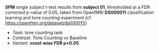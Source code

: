 **SPM** single subject t-test results from **subject 01**, thresholded at a FDR corrected p-value of 0.05, taken from OpenfMRI **DS000011** classification learning and tone counting experiment (cf. https://openfmri.org/dataset/ds000011/)

 - *Task*: tone counting task
 - *Contrast*: Tone Counting vs Baseline
 - *Variant*: **voxel-wise FDR p\<0.05**
